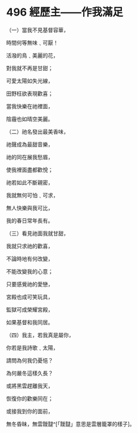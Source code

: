 
# 496 經歷主——作我滿足

（一）當我不見基督容華，

時間何等無味﹑可厭！

活潑的鳥﹑美麗的花，

對我就不再是甘甜；

可愛太陽如失光線，

田野枉欲表現歡喜；

當我快樂在祂裡面，

陰霾也如晴空美麗。

（二）祂名發出最美香味，

祂聲成為最甜音樂，

祂的同在展我愁眉，

使我裡面盡都歡悅；

祂若如此不斷親密，

我就無何可怕﹑可求，

無人快樂與我可比，

我的春日常年長有。

（三）看見祂面我就甘甜，

我就只求祂的歡喜，

不論時地有何改變，

不能改變我的心意；

只要感覺祂的愛戀，

宮殿也成可笑玩具，

監獄可成榮耀宮殿，

如果基督和我同居。

（四）我主，若我真是屬你，

你若是我詩歌﹑太陽，

請問為何我仍憂悒？

為何嚴冬這樣久長？

或將黑雲趕離我天，

恢復你的歡樂同在；

或接我到你的面前，

無冬昏昧，無雲靉靆^[「靉靆」意思是雲層籠罩的樣子]。

